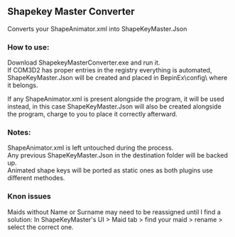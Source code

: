 ## Shapekey Master Converter

Converts your ShapeAnimator.xml into ShapeKeyMaster.Json

### How to use:

Download ShapekeyMasterConverter.exe and run it.  
If COM3D2 has proper entries in the registry everything is automated,
ShapeKeyMaster.Json will be created and placed in BepinEx\config\ where it belongs.

If any ShapeAnimator.xml is present alongside the program, it will be used instead,
in this case ShapeKeyMaster.Json will also be created alongside the program, charge to you to
place it correctly afterward.



### Notes:
ShapeAnimator.xml is left untouched during the process.  
Any previous ShapeKeyMaster.Json in the destination folder will be backed up.  
Animated shape keys will be ported as static ones as both plugins use different methodes.

### Knon issues
Maids without Name or Surname may need to be reassigned until I find a solution:
In ShapeKeyMaster's UI > Maid tab > find your maid > rename > select the correct one.
